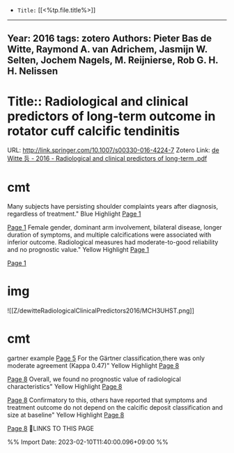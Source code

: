 


-   `Title:` [[<%tp.file.title%>]]

---

Year: 2016
tags: zotero
Authors: Pieter Bas de Witte, Raymond A. van Adrichem, Jasmijn W. Selten, Jochem Nagels, M. Reijnierse, Rob G. H. H. Nelissen
---

# Title:: Radiological and clinical predictors of long-term outcome in rotator cuff calcific tendinitis
URL: http://link.springer.com/10.1007/s00330-016-4224-7
Zotero Link: [de Witte 등 - 2016 - Radiological and clinical predictors of long-term .pdf](zotero://select/library/items/BRMUB89J)

# cmt
Many subjects have persisting shoulder complaints years after diagnosis, regardless of treatment."
Blue Highlight [Page 1](zotero://open-pdf/library/items/BRMUB89J?page=1&annotation=9UG5N5JS)

[Page 1](zotero://open-pdf/library/items/BRMUB89J?page=1&annotation=9UG5N5JS)
Female gender, dominant arm involvement, bilateral disease, longer duration of symptoms, and multiple calcifications were associated with inferior outcome. Radiological measures had moderate-to-good reliability and no prognostic value."
Yellow Highlight [Page 1](zotero://open-pdf/library/items/BRMUB89J?page=1&annotation=MFDTRFJC)

[Page 1](zotero://open-pdf/library/items/BRMUB89J?page=1&annotation=MFDTRFJC)
# img
![[Z/dewitteRadiologicalClinicalPredictors2016/MCH3UHST.png]]

# cmt

gartner example
[Page 5](zotero://open-pdf/library/items/BRMUB89J?page=5&annotation=MCH3UHST)
For the Gärtner classification,there was only moderate agreement (Kappa 0.47)"
Yellow Highlight [Page 8](zotero://open-pdf/library/items/BRMUB89J?page=8&annotation=ZDP3TCU9)

[Page 8](zotero://open-pdf/library/items/BRMUB89J?page=8&annotation=ZDP3TCU9)
Overall, we found no prognostic value of radiological characteristics"
Yellow Highlight [Page 8](zotero://open-pdf/library/items/BRMUB89J?page=8&annotation=4AWCA82Y)

[Page 8](zotero://open-pdf/library/items/BRMUB89J?page=8&annotation=4AWCA82Y)
Confirmatory to this, others have reported that symptoms and treatment outcome do not depend on the calcific deposit classification and size at baseline"
Yellow Highlight [Page 8](zotero://open-pdf/library/items/BRMUB89J?page=8&annotation=JAF24QVY)

[Page 8](zotero://open-pdf/library/items/BRMUB89J?page=8&annotation=JAF24QVY)
🔗LINKS TO THIS PAGE

%% Import Date: 2023-02-10T11:40:00.096+09:00 %%
